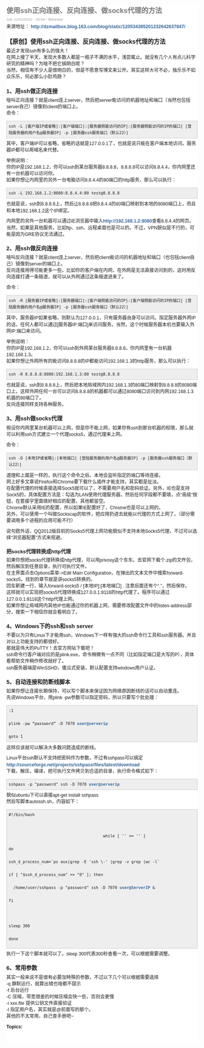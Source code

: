 <h1 class="title" id="page-title" style="margin:0px;font-size:1.3em;color:#777777;font-family:Verdana, Arial, Helvetica, sans-serif;white-space:normal;background-color:#FFFFFF;">
	使用ssh正向连接、反向连接、做socks代理的方法
</h1>
<div class="tabs" style="font-family:Verdana, Arial, Helvetica, sans-serif;font-size:12.16px;white-space:normal;background-color:#FFFFFF;">
</div>
<div class="region region-content" style="font-family:Verdana, Arial, Helvetica, sans-serif;font-size:12.16px;white-space:normal;background-color:#FFFFFF;">
	<div id="block-system-main" class="block block-system" style="border-bottom:none;padding:0px 0px 0.75em;margin-bottom:1.5em;">
		<div class="content">
			<div id="node-755" class="node node-blog node-promoted clearfix" style="margin:0.5em 0px 2em;">
				<span class="submitted" style="color:#999999;font-size:0.8em;">Sat, 12/01/2012 - 20:54 -&nbsp;<span class="username">tlbluestar</span></span>
				<div class="content" style="line-height:1.4em;margin:0.5em 0px;">
					<div class="field field-name-body field-type-text-with-summary field-label-hidden">
						<div class="field-items">
							<div class="field-item even">
								<p style="margin-top:0.5em;margin-bottom:0.9em;">
									来源地址：&nbsp;<a href="http://dzmailbox.blog.163.com/blog/static/120534385201232642637847/" style="text-decoration:none;font-weight:bold;color:#336699;">http://dzmailbox.blog.163.com/blog/static/120534385201232642637847/</a>
								</p>
								<h1 style="margin-bottom:0.5em;font-size:1.3em;">
									【原创】使用ssh正向连接、反向连接、做socks代理的方法
								</h1>
								<p style="margin-top:0.5em;margin-bottom:0.9em;">
									最近才发现ssh有多么的强大！<br />
在网上搜了半天，发现大多数人都是一瓶子不满的水平，浅尝辄止。就没有几个人有点儿科学研究的精神吗？为啥不把它搞明白呢？<br />
当然，相信有不少人是很明白的，但是不愿意写博文来公开。其实这样大可不必，独乐乐不如众乐乐，何必那么小肚鸡肠？
								</p>
								<h2 style="margin-bottom:0.5em;font-size:1.2em;">
									1、用ssh做正向连接
								</h2>
								<p style="margin-top:0.5em;margin-bottom:0.9em;">
									啥叫正向连接？就是client连上server，然后把server能访问的机器地址和端口（当然也包括server自己）镜像到client的端口上。<br />
命令：
								</p>
								<div class="codeblock" style="padding:5px;border:1px solid #CCCCCC;background-color:#EEEEEE;">
									<code>ssh -L [客户端IP或省略]:[客户端端口]:[服务器侧能访问的IP]:[服务器侧能访问的IP的端口] [登陆服务器的用户名@服务器IP] -p [服务器ssh服务端口（默认22）]</code>
								</div>
								<p style="margin-top:0.5em;margin-bottom:0.9em;">
									其中，客户端IP可以省略，省略的话就是127.0.0.1了，也就是说只能在客户端本地访问。服务器IP都可以用域名来代替。
								</p>
								<p style="margin-top:0.5em;margin-bottom:0.9em;">
									举例说明：<br />
你的IP是192.168.1.2，你可以ssh到某台服务器8.8.8.8，8.8.8.8可以访问8.8.4.4，你内网里还有一台机器可以访问你。<br />
如果你想让内网里的另外一台电脑访问8.8.4.4的80端口的http服务，那么可以执行：
								</p>
								<div class="codeblock" style="padding:5px;border:1px solid #CCCCCC;background-color:#EEEEEE;">
									<code>ssh -L 192.168.1.2:8080:8.8.4.4:80 test@8.8.8.8</code>
								</div>
								<p style="margin-top:0.5em;margin-bottom:0.9em;">
									也就是说，ssh到8.8.8.8上，然后让8.8.8.8把8.8.4.4的80端口映射到本地的8080端口上，而且和本地192.168.1.2这个IP绑定。
								</p>
								<p style="margin-top:0.5em;margin-bottom:0.9em;">
									内网里的另外一台机器可以通过IE浏览器中输入<a href="http://192.168.1.2:8080/" style="text-decoration:none;font-weight:bold;color:#336699;">http://192.168.1.2:8080</a>查看8.8.4.4的网页。<br />
当然，如果是其他服务，比如ftp、ssh、远程桌面也是可以的。不过，VPN貌似是不行的，可能是因为GRE协议无法通过。
								</p>
								<h2 style="margin-bottom:0.5em;font-size:1.2em;">
									2、用ssh做反向连接
								</h2>
								<p style="margin-top:0.5em;margin-bottom:0.9em;">
									啥叫反向连接？就是client连上server，然后把client能访问的机器地址和端口（也包括client自己）镜像到server的端口上。<br />
反向连接用得可能更多一些。比如你的客户端在内网，在外网是无法直接访问到的，这时用反向连接打通一条隧道，就可以从外网通过这条隧道进来了。
								</p>
								<p style="margin-top:0.5em;margin-bottom:0.9em;">
									命令：
								</p>
								<div class="codeblock" style="padding:5px;border:1px solid #CCCCCC;background-color:#EEEEEE;">
									<code>ssh -R [服务器IP或省略]:[服务器端口]:[客户端侧能访问的IP]:[客户端侧能访问的IP的端口] [登陆服务器的用户名@服务器IP] -p [服务器ssh服务端口（默认22）]</code>
								</div>
								<p style="margin-top:0.5em;margin-bottom:0.9em;">
									其中，服务器IP如果省略，则默认为127.0.0.1，只有服务器自身可以访问。指定服务器外网IP的话，任何人都可以通过[服务器IP:端口]来访问服务。当然，这个时候服务器本机也要输入外网IP:端口来访问。
								</p>
								<p style="margin-top:0.5em;margin-bottom:0.9em;">
									举例说明：<br />
你的IP是192.168.1.2，你可以ssh到外网某台服务器8.8.8.8，你内网里有一台机器192.168.1.3。<br />
如果你想让外网所有的能访问8.8.8.8的IP都能访问192.168.1.3的http服务，那么可以执行：
								</p>
								<div class="codeblock" style="padding:5px;border:1px solid #CCCCCC;background-color:#EEEEEE;">
									<code>ssh -R 8.8.8.8:8080:192.168.1.3:80 test@8.8.8.8</code>
								</div>
								<p style="margin-top:0.5em;margin-bottom:0.9em;">
									也就是说，ssh到8.8.8.8上，然后把本地局域网内192.168.1.3的80端口映射到8.8.8.8的8080端口上，这样外网任何一台可以访问8.8.8.8的机器都可以通过8080端口访问到内网192.168.1.3机器的80端口了。<br />
反向连接同样支持各种服务。
								</p>
								<h2 style="margin-bottom:0.5em;font-size:1.2em;">
									3、用ssh做socks代理
								</h2>
								<p style="margin-top:0.5em;margin-bottom:0.9em;">
									假设你内网里某台机器可以上网，但是你不能上网，如果你有ssh到那台机器的权限，那么就可以利用ssh方式建立一个代理socks5，通过代理来上网。
								</p>
								<p style="margin-top:0.5em;margin-bottom:0.9em;">
									命令：
								</p>
								<div class="codeblock" style="padding:5px;border:1px solid #CCCCCC;background-color:#EEEEEE;">
									<code>ssh -D [本地IP或省略]:[本地端口] [登陆服务器的用户名@服务器IP] -p [服务器ssh服务端口（默认22）]</code>
								</div>
								<p style="margin-top:0.5em;margin-bottom:0.9em;">
									道理和上面是一样的，执行这个命令之后，本地会监听指定的端口等待连接。<br />
网上好多文章说Firefox和Chrome要下载什么插件才能支持，其实都是扯淡。<br />
在配置代理的时候直接选择Sock5就可以了，不需要用户名和密码验证。另外，IE也是支持Sock5的，具体配置方法是：勾选为LAN使用代理服务器，然后任何字段都不要填，点“高级”按钮，在套接字里面填好相应的配置，其他都留空。<br />
Chrome默认采用IE的配置，所以如果IE配置好了，Chrome也是可以上网的。<br />
另外，可以使用一个叫做Sockscap的软件，把应用扔进去就能以代理的方式上网了。（部分需要调用多个进程的应用可能不行）
								</p>
								<p style="margin-top:0.5em;margin-bottom:0.9em;">
									说句题外话，QQ2012版目前的Socks5代理上网功能貌似不支持本地Socks5代理，不过可以选择“浏览器配置”方式来规避。
								</p>
								<h4 style="margin-bottom:0.5em;font-size:1.1em;">
									把socks代理转换成http代理
								</h4>
								<p style="margin-top:0.5em;margin-bottom:0.9em;">
									如果你想把socks代理转换成http代理，可以用privoxy这个东东。去官网下载个.zip的文件包，然后解压到任意目录，执行可执行文件。<br />
在主界面点击Options菜单-&gt;Edit Main Configuration，在弹出的文本文件中搜索forward-socks5，找到的章节就是讲socks5转换的。<br />
回车新建一行，输入forward-socks5 / [本地IP]:[本地端口] . 注意后面还有个“.”，然后保存。<br />
这样就可以实现把socks5代理转换成127.0.0.1:8118的http代理了。程序可以通过127.0.0.1:8118这个http代理上网。<br />
如果你想让局域网内其他IP也能通过你的机器上网，需要修改配置文件中的listen-address部分，搜索一下相信你就会看明白了。
								</p>
								<h2 style="margin-bottom:0.5em;font-size:1.2em;">
									4、Windows下的ssh和ssh server
								</h2>
								<p style="margin-top:0.5em;margin-bottom:0.9em;">
									不要以为只有Linux下才能用ssh，Windows下一样有强大的ssh命令行工具和ssh服务器。并且对以上功能支持的都很好。<br />
那就是伟大的PuTTY！去官方网站下载吧！<br />
ssh命令行客户端对应的是plink.exe，命令稍微有一点不同（比如指定端口是大写的P），具体看帮助文件稍作修改就好了。<br />
ssh服务器端是WinSSHD，傻瓜式安装，默认配置支持windows用户认证。
								</p>
								<h2 style="margin-bottom:0.5em;font-size:1.2em;">
									5、自动连接和防断线脚本
								</h2>
								<p style="margin-top:0.5em;margin-bottom:0.9em;">
									如果你想让连接长期保持，可以写个脚本来保证因为网络原因断线的话可以自动重连。<br />
先说Windows平台，用plink -pw参数可以指定密码，所以只要写个批处理：
								</p>
								<div class="codeblock" style="padding:5px;border:1px solid #CCCCCC;background-color:#EEEEEE;">
									<code>:1<br />
plink -pw “password” -D 7070&nbsp;<a href="mailto:user@serverip" style="text-decoration:none;font-weight:bold;color:#336699;">user@serverip</a><br />
goto 1</code>
								</div>
								<p style="margin-top:0.5em;margin-bottom:0.9em;">
									这样应该就可以解决大多数问题造成的断线。
								</p>
								<p style="margin-top:0.5em;margin-bottom:0.9em;">
									Linux平台ssh默认不支持把密码作为参数，不过有sshpass可以搞定<br />
<a href="http://sourceforge.net/projects/sshpass/files/latest/download" style="text-decoration:none;font-weight:bold;color:#336699;">http://sourceforge.net/projects/sshpass/files/latest/download</a><br />
下载，解压，编译，把可执行文件拷贝到合适的目录，执行命令格式如下：
								</p>
								<div class="codeblock" style="padding:5px;border:1px solid #CCCCCC;background-color:#EEEEEE;">
									<code>sshpass -p "password" ssh -D 7070&nbsp;<a href="mailto:user@serverip" style="text-decoration:none;font-weight:bold;color:#336699;">user@serverip</a></code>
								</div>
								<p style="margin-top:0.5em;margin-bottom:0.9em;">
									貌似ubuntu下可以直接apt-get install sshpass<br />
然后写脚本autossh.sh，内容如下：
								</p>
								<div class="codeblock" style="padding:5px;border:1px solid #CCCCCC;background-color:#EEEEEE;">
									<code>#!/bin/bash
									<p style="margin-top:0.5em;margin-bottom:0.9em;">
										while [ '' == '' ]<br />
do<br />
ssh_d_process_num=`ps aux|grep -E 'ssh \-' |grep -v grep |wc -l`<br />
if [ "$ssh_d_process_num" == "0" ]; then<br />
&nbsp; /home/user/sshpass -p "password" ssh -D 7070&nbsp;<a href="mailto:user@ServerIP" style="text-decoration:none;font-weight:bold;color:#336699;">user@ServerIP</a>&nbsp;&amp;<br />
fi
									</p>
</code>
									<p style="margin-top:0.5em;margin-bottom:0.9em;">
										<code>sleep 300<br />
done</code>
									</p>
								</div>
								<p style="margin-top:0.5em;margin-bottom:0.9em;">
									执行一下这个脚本就可以了。sleep 300代表300秒查看一次，可以根据需要调整。
								</p>
								<h2 style="margin-bottom:0.5em;font-size:1.2em;">
									6、常用参数
								</h2>
								<p style="margin-top:0.5em;margin-bottom:0.9em;">
									其实一般来说不是很有必要加特殊的参数，不过以下几个可以根据需要选择<br />
-q 静默运行，就算出错也啥都不提示<br />
-f 后台运行<br />
-C 压缩，带宽很差的时候压缩会快一些，否则会更慢<br />
-i xxx.file 提供公钥文件直接验证<br />
-l 指定用户名，其实就是@前面写的那个。<br />
其他的不太常用，自己查手册吧~
								</p>
							</div>
						</div>
					</div>
					<div class="field field-name-taxonomy-vocabulary-1 field-type-taxonomy-term-reference field-label-above">
						<div class="field-label" style="font-weight:bold;">
							Topics:&nbsp;
						</div>
					</div>
				</div>
			</div>
		</div>
	</div>
</div>
